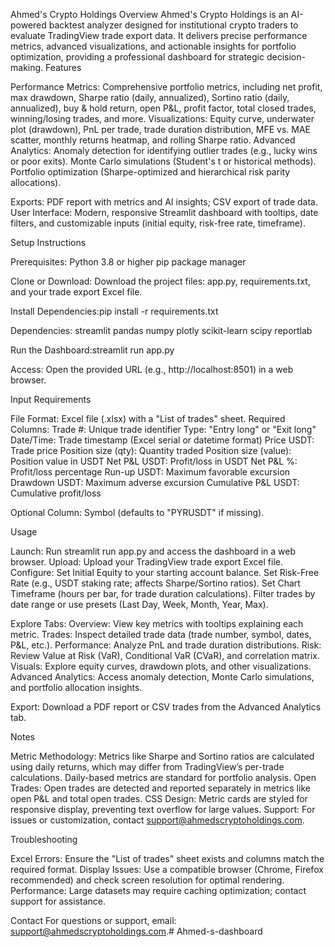 Ahmed's Crypto Holdings
Overview
Ahmed's Crypto Holdings is an AI-powered backtest analyzer designed for institutional crypto traders to evaluate TradingView trade export data. It delivers precise performance metrics, advanced visualizations, and actionable insights for portfolio optimization, providing a professional dashboard for strategic decision-making.
Features

Performance Metrics: Comprehensive portfolio metrics, including net profit, max drawdown, Sharpe ratio (daily, annualized), Sortino ratio (daily, annualized), buy & hold return, open P&L, profit factor, total closed trades, winning/losing trades, and more.
Visualizations: Equity curve, underwater plot (drawdown), PnL per trade, trade duration distribution, MFE vs. MAE scatter, monthly returns heatmap, and rolling Sharpe ratio.
Advanced Analytics:
Anomaly detection for identifying outlier trades (e.g., lucky wins or poor exits).
Monte Carlo simulations (Student's t or historical methods).
Portfolio optimization (Sharpe-optimized and hierarchical risk parity allocations).


Exports: PDF report with metrics and AI insights; CSV export of trade data.
User Interface: Modern, responsive Streamlit dashboard with tooltips, date filters, and customizable inputs (initial equity, risk-free rate, timeframe).

Setup Instructions

Prerequisites:
Python 3.8 or higher
pip package manager


Clone or Download:
Download the project files: app.py, requirements.txt, and your trade export Excel file.


Install Dependencies:pip install -r requirements.txt

Dependencies:
streamlit
pandas
numpy
plotly
scikit-learn
scipy
reportlab


Run the Dashboard:streamlit run app.py


Access:
Open the provided URL (e.g., http://localhost:8501) in a web browser.



Input Requirements

File Format: Excel file (.xlsx) with a "List of trades" sheet.
Required Columns:
Trade #: Unique trade identifier
Type: "Entry long" or "Exit long"
Date/Time: Trade timestamp (Excel serial or datetime format)
Price USDT: Trade price
Position size (qty): Quantity traded
Position size (value): Position value in USDT
Net P&L USDT: Profit/loss in USDT
Net P&L %: Profit/loss percentage
Run-up USDT: Maximum favorable excursion
Drawdown USDT: Maximum adverse excursion
Cumulative P&L USDT: Cumulative profit/loss


Optional Column: Symbol (defaults to "PYRUSDT" if missing).

Usage

Launch: Run streamlit run app.py and access the dashboard in a web browser.
Upload: Upload your TradingView trade export Excel file.
Configure:
Set Initial Equity to your starting account balance.
Set Risk-Free Rate (e.g., USDT staking rate; affects Sharpe/Sortino ratios).
Set Chart Timeframe (hours per bar, for trade duration calculations).
Filter trades by date range or use presets (Last Day, Week, Month, Year, Max).


Explore Tabs:
Overview: View key metrics with tooltips explaining each metric.
Trades: Inspect detailed trade data (trade number, symbol, dates, P&L, etc.).
Performance: Analyze PnL and trade duration distributions.
Risk: Review Value at Risk (VaR), Conditional VaR (CVaR), and correlation matrix.
Visuals: Explore equity curves, drawdown plots, and other visualizations.
Advanced Analytics: Access anomaly detection, Monte Carlo simulations, and portfolio allocation insights.


Export: Download a PDF report or CSV trades from the Advanced Analytics tab.

Notes

Metric Methodology: Metrics like Sharpe and Sortino ratios are calculated using daily returns, which may differ from TradingView’s per-trade calculations. Daily-based metrics are standard for portfolio analysis.
Open Trades: Open trades are detected and reported separately in metrics like open P&L and total open trades.
CSS Design: Metric cards are styled for responsive display, preventing text overflow for large values.
Support: For issues or customization, contact support@ahmedscryptoholdings.com.

Troubleshooting

Excel Errors: Ensure the "List of trades" sheet exists and columns match the required format.
Display Issues: Use a compatible browser (Chrome, Firefox recommended) and check screen resolution for optimal rendering.
Performance: Large datasets may require caching optimization; contact support for assistance.

Contact
For questions or support, email: support@ahmedscryptoholdings.com.# Ahmed-s-dashboard
